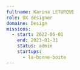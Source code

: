 ```yaml
---
fullname: Karina LETURQUE
role: UX designer
domaine: Design
missions:
  - start: 2022-06-01
    end: 2023-01-31
    status: admin
    startups:
      - la-bonne-boite
---
```

